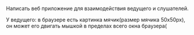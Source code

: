 Написать веб приложение для взаимодействия ведущего и слушателей.

У ведущего: в браузере есть картинка мячик(размер мячика 50х50px), он
может его двигать мышкой в пределах всего окна браузера(<div
style="width:100%; height: 100%"></div>). Последние положение мячика
должно запоминаться.
У слушателей: в браузере должно отображаться как этот мячик двигается,
где его оставляют. Двигать мячик они не могут.

Взаимодействие должно происходить через php скрипт - метод
взаимодействия на Ваше усмотрение.

Желательно чтобы в итоге было три файла:
1) HTML файл - для ведущего
2) HTML файл - для слушателей
3) PHP файл - для взаимодействия слушателей и ведущего.
Если будут дополнительные файлы - не критично.

Шифрованием, паролями и т.п. защитами можно пренебречь.

По сути простое веб приложение для передвижения картинки по странице в
браузере и отображение этого другим пользователям.